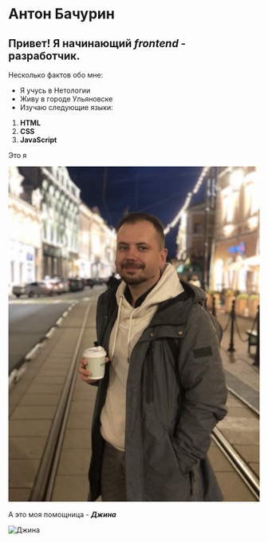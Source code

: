 # Антон Бачурин

## Привет! Я начинающий _frontend_ - разработчик.

Несколько фактов обо мне:

- Я учусь в Нетологии
- Живу в городе Ульяновске
- Изучаю следующие языки: 
1. __HTML__
2. __CSS__
3. __JavaScript__

Это я

![Антон Бачурин](IMG_20220926_185748_741.jpg)

А это моя помощница - ___Джина___

![Джина](IMG_20220510_224642_085.jpg)



